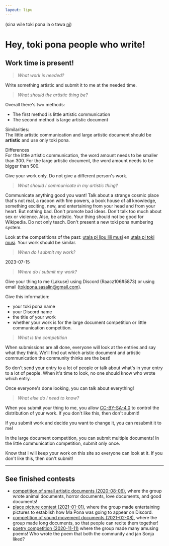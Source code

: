 ```yaml
---
layout: lipu
---
```

(sina wile toki pona la o tawa [ni](index.md))

# Hey, toki pona people who write!
## Work time is present!

> *What work is needed?*

Write something artistic and submit it to me at the needed time. 

> *What should the artistic thing be?*

Overall there's two methods:
- The first method is little artistic communication
- The second method is large artistic document

Similarities: <br>
The little artistic communication and large artistic document should be **artistic** and use only toki pona. 

Differences <br>
For the little artistic communication, the word amount needs to be smaller than 300. 
For the large artistic document, the word amount needs to be bigger than 500. 

Give your work only. Do not give a different person's work. 

> *What should I communicate in my artistic thing?*

Communicate anything good you want!
Talk about a strange cosmic place that's not real, a racoon with fire powers, a book house of all knowledge, something exciting, new, and entertaining from your head and from your heart. 
But nothing bad. Don't promote bad ideas. Don't talk too much about sex or violence.
Also, be artistic. Your thing should not be good for Wikipedia. Do not only teach. Don't present a new toki pona numbering system. 

Look at the competitions of the past: [utala pi lipu lili musi](lipu-lili/) en [utala pi toki musi](toki-musi-lili). Your work should be similar. 

> *When do I submit my work?*

2023-07-15

> *Where do I submit my work?*

Give your thing to me (Lakuse) using Discord (Raacz106#5873) or using email (tokipona.sasalin@gmail.com).

Give this information:
- your toki pona name
- your Discord name
- the title of your work  
- whether your work is for the large document competition or little communication competition. 

> *What is the competition*

When submissions are all done, everyone will look at the entries and say what they think. We'll find out which aristic document and artistic communication the community thinks are the best!

So don't send your entry to a lot of people or talk about what's in your entry to a lot of people. When it's time to look, no one should know who wrote which entry.

Once everyone's done looking, you can talk about everything!

> *What else do I need to know?*

When you submit your thing to me, you allow [CC-BY-SA-4.0]((https://creativecommons.org/licenses/by-sa/4.0/)) to control the distribution of your work. If you don't like this, then don't submit! 

If you submit work and decide you want to change it, you can resubmit it to me!

In the large document competition, you can submit multiple documents! In the little communication competition, submit only once. 


Know that I will keep your work on this site so everyone can look at it. If you don't like this, then don't submit!


***

## See finished contests
- [competition of small artistic documents (2020-08-06)](lipu_lili_musi_en.md), where the group wrote animal documents, horror documents, love documents, and good documents!
- [place picture contest (2021-01-01)](sitelen_ma_en.md), where the group made entertaining pictures to establish how Ma Pona was going to appear on Discord.
- [competition of sound movement documents (2021-02-08)](lipu_kalama_tawa_en.md), where the group made long documents, so that people can recite them together! 
- [poetry competition (2020-11-11)](toki_musi_lili_en.md) where the group made many amusing poems! Who wrote the poem that both the community and jan Sonja liked?

